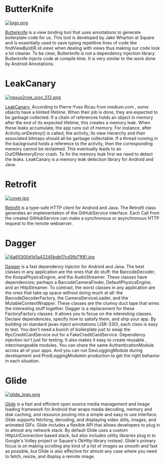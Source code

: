 
# ButterKnife

[![logo.png](https://s11.postimg.org/9b6iyhp7n/logo.png)](https://postimg.org/image/d7juuha73/)

[Butterknife](https://jakewharton.github.io/butterknife/) is a view binding tool that uses annotations to generate boilerplate code for us.
This tool is developed by Jake Wharton at Square and is essentially used to save typing
repetitive lines of code like findViewById(R.id.view) when dealing with views thus making
our code look a lot cleaner. To be clear, Butterknife is not a dependency injection library.
Butterknife injects code at compile time. It is very similar to the work done by Android
Annotations.


# LeakCanary

[![nexus2cee_icon_512.png](https://s22.postimg.org/65n5v86zl/nexus2cee_icon_512.png)](https://postimg.org/image/nixga32al/)

[LeakCanary](https://github.com/square/leakcanary), According to  Pierre-Yves Ricau  from medium.com , some objects have a limited lifetime.
When their job is done, they are expected to be garbage collected. If a chain of references
holds an object in memory after the end of its expected lifetime, this creates a memory leak.
When these leaks accumulate, the app runs out of memory. For instance, after
Activity.onDestroy() is called, the activity, its view hierarchy and their associated bitmaps
should all be garbage collectable. If a thread running in the background holds a reference to
the activity, then the corresponding memory cannot be reclaimed. This eventually leads to an
OutOfMemoryError crash.  To fix the memory leak first we need to detect the leaks.
LeakCanary is a memory leak detection library for Android and Java.


	
  
# Retrofit

[![cover.jpg](https://s17.postimg.org/5suwg3san/cover.jpg)](https://postimg.org/image/6idosgsu3/)

[Retrofit](https://square.github.io/retrofit/) is a type-safe HTTP client for Android and Java. The Retrofit class generates an
implementation of the GitHubService interface. Each Call from the created GitHubService
can make a synchronous or asynchronous HTTP request to the remote webserver.


# Dagger

[![6a65300d1d1a42245bdb17cd3fb71f81.jpg](https://s29.postimg.org/3zki0zxqf/6a65300d1d1a42245bdb17cd3fb71f81.jpg)](https://postimg.org/image/d7cqhp4sj/)

[Dagger](https://square.github.io/dagger/) is a fast dependency injector for Android and Java. The best classes in any
application are the ones that do stuff: the BarcodeDecoder, the KoopaPhysicsEngine, and the
AudioStreamer. These classes have dependencies; perhaps a BarcodeCameraFinder,
DefaultPhysicsEngine, and an HttpStreamer. To contrast, the worst classes in any application
are the ones that take up space without doing much at all: the BarcodeDecoderFactory, the
CameraServiceLoader, and the MutableContextWrapper. These classes are the clumsy duct
tape that wires the interesting stuff together. Dagger is a replacement for these
FactoryFactory classes. It allows you to focus on the interesting classes. Declare
dependencies, specify how to satisfy them, and ship your app. By building on standard
javax.inject annotations (JSR-330), each class is easy to test. You don't need a bunch of
boilerplate just to swap the RpcCreditCardService out for a FakeCreditCardService.
Dependency injection isn't just for testing. It also makes it easy to create reusable ,
interchangeable modules. You can share the same AuthenticationModule across all of your
apps. And you can run DevLoggingModule during development and ProdLoggingModulein
production to get the right behavior in each situation.



# Glide

[![glide_logo.png](https://s29.postimg.org/qenl6366f/glide_logo.png)](https://postimg.org/image/ub0x22r5v/)

[Glide](https://github.com/bumptech/glide) is a fast and efficient open source media management and image loading framework for
Android that wraps media decoding, memory and disk caching, and resource pooling into a
simple and easy to use interface.
Glide supports fetching, decoding, and displaying video stills, images, and animated GIFs.
Glide includes a flexible API that allows developers to plug in to almost any network stack.
By default Glide uses a custom  HttpUrlConnection based stack, but also includes utility libraries
plug in to Google's Volley project or Square's OkHttp library instead.
Glide's primary focus is on making scrolling any kind of a list of images as smooth and fast
as possible, but Glide is also effective for almost any case where you need to fetch, resize,
and display a remote image.


					

				

			

		

	



					

				

			

		

	


					

				

			

		

	


				

			

		

	


					

				

			

		

	
